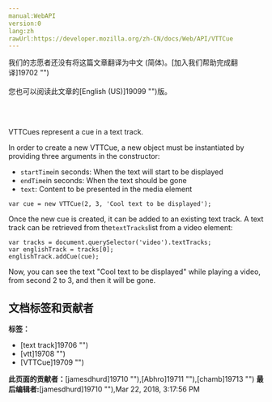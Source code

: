 ```yaml
---
manual:WebAPI
version:0
lang:zh
rawUrl:https://developer.mozilla.org/zh-CN/docs/Web/API/VTTCue
---
```




<bdi>我们的志愿者还没有将这篇文章翻译为<bdi>中文 (简体)</bdi>。[加入我们帮助完成翻译]19702 "")<br></br>您也可以阅读此文章的[English (US)]19099 "")版。</bdi>




<br></br>

VTTCues represent a cue in a text track.



In order to create a new VTTCue, a new object must be instantiated by providing three arguments in the constructor:


* `startTime`in seconds: When the text will start to be displayed
* `endTime`in seconds: When the text should be gone
* `text`: Content to be presented in the media element

```
var cue = new VTTCue(2, 3, 'Cool text to be displayed');
```


Once the new cue is created, it can be added to an existing text track. A text track can be retrieved from the`textTracks`list from a video element:


```
var tracks = document.querySelector('video').textTracks;
var englishTrack = tracks[0];
englishTrack.addCue(cue);
```


Now, you can see the text &quot;Cool text to be displayed&quot; while playing a video, from second 2 to 3, and then it will be gone.




## 文档标签和贡献者
**标签：**
* [text track]19706 "")
* [vtt]19708 "")
* [VTTCue]19709 "")

**此页面的贡献者：**[jamesdhurd]19710 ""),[Abhro]19711 ""),[chamb]19713 "")
**最后编辑者:**[jamesdhurd]19710 ""),<time>Mar 22, 2018, 3:17:56 PM</time>


